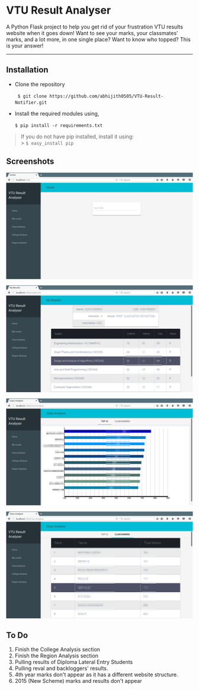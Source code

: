 VTU Result Analyser
===================


A Python Flask project to help you get rid of your frustration VTU results website when it goes down! 
Want to see your marks, your classmates' marks, and a lot more, in one single place?
Want to know who topped?
This is your answer!

----------


Installation
-------------

 - Clone the repository
 
    ` $ git clone https://github.com/abhijith0505/VTU-Result-Notifier.git`
   
 - Install the required modules using, 
 
	`$ pip install -r requirements.txt`

> If you do not have pip installed, install it using:  
	> `$ easy_install pip`


Screenshots
-------------

![    ](Screenshots/home.png)

![    ](Screenshots/myResults.png)

![    ](Screenshots/classAnalysis1.png)

![    ](Screenshots/classAnalysis2.png)

To Do
-------------

 1. Finish the College Analysis section
 2. Finish the Region Analysis section
 3. Pulling results of Diploma Lateral Entry Students
 4. Pulling reval and backloggers' results.
 5. 4th year marks don't appear as it has a different website structure.
 6. 2015 (New Scheme) marks and results don't appear


